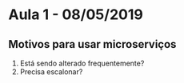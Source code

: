 # Aula 1 - 08/05/2019

## Motivos para usar microserviços
1. Está sendo alterado frequentemente?
2. Precisa escalonar?
